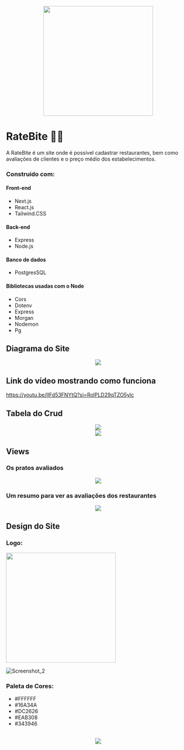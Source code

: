 <div align='center'><img style="width:300px" src='https://github.com/davimgfx/rate-bite/assets/118557337/69e97cd1-9253-4d39-808a-6310a5b1b3e1'/></div>

# RateBite 👩‍🍳
A RateBite é um site onde é possível cadastrar restaurantes, bem como avaliações de clientes e o preço médio dos estabelecimentos.

### Construído com:
#### Front-end
- Next.js <br>
- React.js <br>
- Tailwind.CSS  <br>
#### Back-end
- Express
- Node.js
#### Banco de dados
- PostgresSQL
#### Bibliotecas usadas com o Node
- Cors
- Dotenv
- Express
- Morgan
- Nodemon
- Pg

## Diagrama do Site
<div align='center'><img src="https://github.com/davimgfx/rate-bite/assets/118557337/2178fdc4-70be-4c94-ba49-9a2d0186bbb7"/></div>

## Link do vídeo mostrando como funciona
https://youtu.be/lIFd53FNYtQ?si=RolPLD29qTZO5ylc

## Tabela do Crud
<div align='center'><img src="https://github.com/davimgfx/rate-bite/assets/118557337/2f2cd4f0-42cd-4b38-8916-6b0365db5b61"/></div>
<div align='center'><img src="https://github.com/davimgfx/rate-bite/assets/118557337/923da0e7-92fc-4ef0-a251-4e4d8f5d5226"/></div>

## Views
### Os pratos avaliados
<div align='center'><img src="https://github.com/davimgfx/rate-bite/assets/118557337/3ac42a8e-6e26-41cf-a5b8-ddbc7e94f9b4"/></div>

### Um resumo para ver as avaliações dos restaurantes
<div align='center'><img src="https://github.com/davimgfx/rate-bite/assets/118557337/69333227-b7c8-4d1e-8376-9eb088a7fc9f"/></div>

## Design do Site
### Logo:
<img style="width:300px" src='https://github.com/davimgfx/rate-bite/assets/118557337/69e97cd1-9253-4d39-808a-6310a5b1b3e1'/>

![Screenshot_2](https://github.com/davimgfx/rate-bite/assets/118557337/69e97cd1-9253-4d39-808a-6310a5b1b3e1)

### Paleta de Cores:
- #FFFFFF
- #16A34A
- #DC2626
- #EAB308
- #343946
<br />

<div align='center'><img src="https://github.com/davimgfx/rate-bite/assets/118557337/a17d97f3-3618-42bc-b8cb-597fafbe87e9"/></div>

